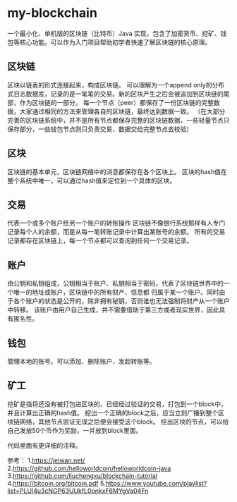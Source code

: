 # my-blockchain
一个最小化、单机版的区块链（比特币）Java 实现，包含了加密货币、挖矿、钱包等核心功能。可以作为入门项目帮助初学者快速了解区块链的核心原理。

## 区块链
区块以链表的形式连接起来，构成区块链。
可以理解为一个append only的分布式日志数据库，记录的是一笔笔的交易。新的区块产生之后会被追加到区块链的尾部，作为区块链的一部分。
每一个节点（peer）都保存了一份区块链的完整数据，大家通过相同的方法来管理各自的区块链，最终达到数据一致。
（在大部分完善的区块链系统中，并不是所有节点都保存完整的区块链数据，一些轻量节点只保存部分，一些钱包节点则只负责交易，数据交给完整节点去校验）

## 区块
区块链的基本单元，区块链网络中的消息都保存在各个区块上。
区块的hash值在整个系统中唯一，可以通过hash值来定位到一个具体的区块。

## 交易
代表一个或多个账户给另一个账户的转账操作
区块链不像银行系统那样有人专门记录每个人的余额，而是从每一笔转账记录中计算出某账号的余额。
所有的交易记录都存在区块链上，每一个节点都可以查询到任何一个交易记录。

## 账户
由公钥和私钥组成，公钥相当于账户、私钥相当于密码，代表了区块链世界中的一个唯一的地址或账户，区块链中的所有财产、信息都
归属于某一个账户。同时由于各个账户的状态是公开的，除非拥有秘钥，否则谁也无法强制将财产从一个账户中转移。
该账户由用户自己生成，并不需要借助于第三方或者现实世界，因此具有匿名性。

## 钱包
管理本地的账号。可以添加、删除账户，发起转账等。

## 矿工
挖矿是指将还没有被打包进区块的、已经经过验证的交易，打包到一个block中，并且计算出正确的hash值。
挖出一个正确的block之后，应当立刻广播到整个区块链网络，其他节点验证无误之后便会接受这个block。
挖出区块的节点，可以给自己发放50个币作为奖励，一并放到block里面。

代码里面有更详细的注释。

参考：
1.https://jeiwan.net/
2.https://github.com/helloworldcoin/helloworldcoin-java
3.https://github.com/liuchengxu/blockchain-tutorial
4.https://bitcoin.org/bitcoin.pdf
5.https://www.youtube.com/playlist?list=PLUl4u3cNGP63UUkfL0onkxF6MYgVa04Fn


